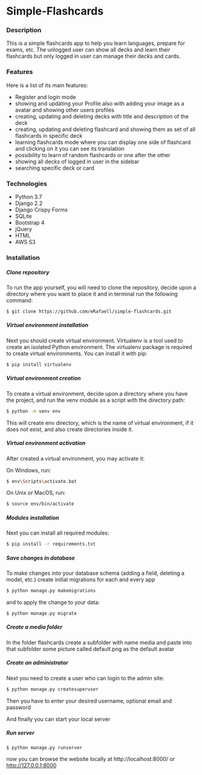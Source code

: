 # Simple-Flashcards
### Description
This is a simple flashcards app to help you learn languages, prepare for exams, etc. The unlogged user can show all decks and learn their flashcards but only logged in user can manage their decks and cards.

### Features
Here is a list of its main features:
- Register and login mode
- showing and updating your Profile also with adding your image as a avatar and showing other users profiles
- creating, updating and deleting decks with title and description of the deck
- creating, updating and deleting flashcard and showing them as set of all flashcards in specific deck
- learning flashcards mode where you can display one side of flashcard and clicking on it you can see its translation
- possibility to learn of random flashcards or one after the other 
- showing all decks of logged in user in the sidebar
- searching specific deck or card

### Technologies
- Python 3.7
- Django 2.2
- Django Crispy Forms
- SQLite
- Bootstrap 4
- jQuery
- HTML
- AWS S3


### Installation

##### Clone repository

To run the app yourself, you will need to clone the repository, decide upon a directory where you want to place it and in terminal run the following command:
```sh
$ git clone https://github.com/eRafaell/simple-flashcards.git
```

##### Virtual environment installation

Next you should create virtual environment. Virtualenv is a tool used to create an isolated Python environment. The virtualenv package is required to create virtual environments. You can install it with pip:
```sh
$ pip install virtualenv
```

##### Virtual environment creation

To create a virtual environment, decide upon a directory where you have the project, and run the venv module as a script with the directory path:
```sh
$ python -m venv env
```
This will create env directory, which is the name of virtual environment, if it does not exist, and also create directories inside it.

##### Virtual environment activation

After created a virtual environment, you may activate it:

On Windows, run:
```sh
$ env\Scripts\activate.bat
```
On Unix or MacOS, run:
```sh
$ source env/bin/activate
```

##### Modules installation

Next you can install all required modules:
```sh
$ pip install -r requirements.txt
```

##### Save changes in database

To make changes into your database schema (adding a field, deleting a model, etc.) create initial migrations for each and every app
```sh
$ python manage.py makemigrations 
```
and to apply the change to your data:
```sh
$ python manage.py migrate
```

##### Create a media folder
In the folder flashcards create a subfolder with name media and paste into that subfolder some picture called default.png as the default avatar

##### Create an administrator

Next you need to create a user who can login to the admin site:
```sh
$ python manage.py createsuperuser
```
Then you have to enter your desired username, optional email and password

And finally you can start your local server

##### Run server

```sh
$ python manage.py runserver
```
now you can browse the website locally at http://localhost:8000/ or http://127.0.0.1:8000

